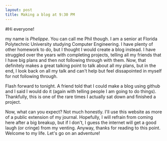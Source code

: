 ```yaml
---
layout: post
title: Making a blog at 9:30 PM
---
```


#Hi everyone!

my name is *Phelippe*. You can call me Phil though. I am a senior at Florida Polytechnic University studying Computer Engineering. I have plenty of other homework to do, but I thought I would create a blog instead. I have struggled over the years with completing projects, telling all my friends that I have big plans and then not following through with them. Now, that definitely makes a great talking point to talk about all my plans, but in the end, I look back on all my talk and can't help but feel dissapointed in myself for not following through. 

Flash forward to tonight. A friend told that I could make a blog using github and I said I would do it (again with telling people I am going to do things). Thankfully, this is one of the rare times I actually sat down and finished a project.

Now, what can you expect? Not much honestly. I'll use this website as more of a public extension of my journal. Hopefully, I will refrain from coming here after a big breakup, but if I don't, I guess the internet will get a good laugh (or cringe) from my venting. Anyway, thanks for reading to this point. Welcome to my life. Let's go on an adventure!
